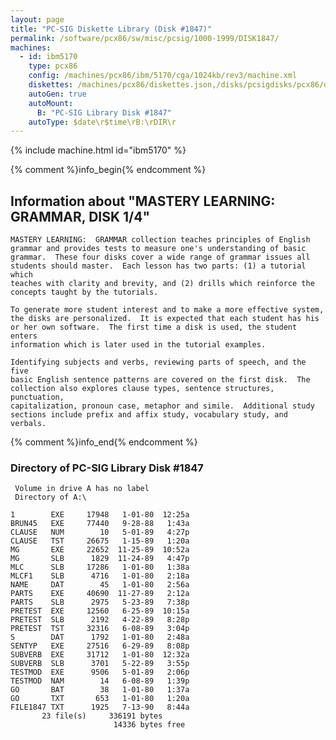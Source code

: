 ```yaml
---
layout: page
title: "PC-SIG Diskette Library (Disk #1847)"
permalink: /software/pcx86/sw/misc/pcsig/1000-1999/DISK1847/
machines:
  - id: ibm5170
    type: pcx86
    config: /machines/pcx86/ibm/5170/cga/1024kb/rev3/machine.xml
    diskettes: /machines/pcx86/diskettes.json,/disks/pcsigdisks/pcx86/diskettes.json
    autoGen: true
    autoMount:
      B: "PC-SIG Library Disk #1847"
    autoType: $date\r$time\rB:\rDIR\r
---
```


{% include machine.html id="ibm5170" %}

{% comment %}info_begin{% endcomment %}

## Information about "MASTERY LEARNING: GRAMMAR, DISK 1/4"

    MASTERY LEARNING:  GRAMMAR collection teaches principles of English
    grammar and provides tests to measure one's understanding of basic
    grammar.  These four disks cover a wide range of grammar issues all
    students should master.  Each lesson has two parts: (1) a tutorial which
    teaches with clarity and brevity, and (2) drills which reinforce the
    concepts taught by the tutorials.
    
    To generate more student interest and to make a more effective system,
    the disks are personalized.  It is expected that each student has his
    or her own software.  The first time a disk is used, the student enters
    information which is later used in the tutorial examples.
    
    Identifying subjects and verbs, reviewing parts of speech, and the five
    basic English sentence patterns are covered on the first disk.  The
    collection also explores clause types, sentence structures, punctuation,
    capitalization, pronoun case, metaphor and simile.  Additional study
    sections include prefix and affix study, vocabulary study, and verbals.
{% comment %}info_end{% endcomment %}


### Directory of PC-SIG Library Disk #1847

     Volume in drive A has no label
     Directory of A:\

    1        EXE     17948   1-01-80  12:25a
    BRUN45   EXE     77440   9-28-88   1:43a
    CLAUSE   NUM        10   5-01-89   4:27p
    CLAUSE   TST     26675   1-15-89   1:20a
    MG       EXE     22652  11-25-89  10:52a
    MG       SLB      1829  11-24-89   4:47p
    MLC      SLB     17286   1-01-80   1:38a
    MLCF1    SLB      4716   1-01-80   2:18a
    NAME     DAT        45   1-01-80   2:56a
    PARTS    EXE     40690  11-27-89   2:12a
    PARTS    SLB      2975   5-23-89   7:38p
    PRETEST  EXE     12560   6-25-89  10:15a
    PRETEST  SLB      2192   4-22-89   8:28p
    PRETEST  TST     32316   6-08-89   3:04p
    S        DAT      1792   1-01-80   2:48a
    SENTYP   EXE     27516   6-29-89   8:08p
    SUBVERB  EXE     31712   1-01-80  12:32a
    SUBVERB  SLB      3701   5-22-89   3:55p
    TESTMOD  EXE      9506   5-01-89   2:06p
    TESTMOD  NAM        14   6-08-89   1:39p
    GO       BAT        38   1-01-80   1:37a
    GO       TXT       653   1-01-80   1:20a
    FILE1847 TXT      1925   7-13-90   8:44a
           23 file(s)     336191 bytes
                           14336 bytes free
